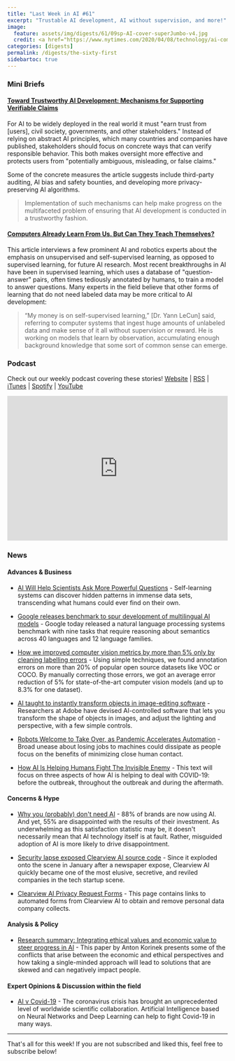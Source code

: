 ```yaml
---
title: "Last Week in AI #61"
excerpt: "Trustable AI development, AI without supervision, and more!"
image: 
  feature: assets/img/digests/61/09sp-AI-cover-superJumbo-v4.jpg
  credit: <a href="https://www.nytimes.com/2020/04/08/technology/ai-computers-learning-supervised-unsupervised.html"> Todd St. John / The New York Times </a>
categories: [digests]
permalink: /digests/the-sixty-first
sidebartoc: true
---
```


### Mini Briefs

#### [Toward Trustworthy AI Development: Mechanisms for Supporting Verifiable Claims](https://www.towardtrustworthyai.com/)

For AI to be widely deployed in the real world it must "earn trust from \[users\], civil society, governments, and other stakeholders." 
Instead of relying on abstract AI principles, which many countries and companies have published, stakeholders should focus on concrete ways that can verify responsible behavior.
This both makes oversight more effective and protects users from "potentially ambiguous, misleading, or false claims."

Some of the concrete measures the article suggests include third-party auditing, AI bias and safety bounties, and developing more privacy-preserving AI algorithms.

> Implementation of such mechanisms can help make progress on the multifaceted problem of ensuring that AI development is conducted in a trustworthy fashion.

#### [Computers Already Learn From Us. But Can They Teach Themselves?](https://www.nytimes.com/2020/04/08/technology/ai-computers-learning-supervised-unsupervised.html)

This article interviews a few prominent AI and robotics experts about the emphasis on unsupervised and self-supervised learning, as opposed to supervised learning, for future AI research.
Most recent breakthroughs in AI have been in supervised learning, which uses a database of "question-answer" pairs, often times tediously annotated by humans, to train a model to answer questions.
Many experts in the field believe that other forms of learning that do not need labeled data may be more critical to AI development: 

> “My money is on self-supervised learning,” [Dr. Yann LeCun] said, referring to computer systems that ingest huge amounts of unlabeled data and make sense of it all without supervision or reward. He is working on models that learn by observation, accumulating enough background knowledge that some sort of common sense can emerge.

### Podcast

Check out our weekly podcast covering these stories!
[Website](https://aitalk.podbean.com) \|
[RSS](https://feed.podbean.com/aitalk/feed.xml) \| 
[iTunes](https://podcasts.apple.com/us/podcast/lets-talk-ai/id1502782720) \|
[Spotify](https://open.spotify.com/show/17HiNdxcoKJLLNibIAyUch) \| 
[YouTube](https://www.youtube.com/channel/UCKARTq-t5SPMzwtft8FWwnA)
<iframe title="Let's Talk AI" id="multi_iframe" class="podcast_embed"
 src="https://www.podbean.com/media/player/multi?playlist=http%3A%2F%2Fplaylist.podbean.com%2F7703921%2Fplaylist_multi.xml&vjs=1&kdsowie31j4k1jlf913=4975ccdd28d39e38bf5a1ccaf0c6ca4337fa996b&size=430&skin=9&episode_list_bg=%23ffffff&bg_left=%23000000&bg_mid=%230c5056&bg_right=%232a1844&podcast_title_color=%23c4c4c4&episode_title_color=%23ffffff&auto=0&share=1&fonts=Helvetica&download=0&rtl=0&show_playlist_recent_number=10&pbad=1" 
 scrolling="yes" allowfullscreen="" width="100%" height="330" frameborder="0"></iframe>

### News
#### Advances & Business

* [AI Will Help Scientists Ask More Powerful Questions](https://blogs.scientificamerican.com/observations/ai-will-help-scientists-ask-more-powerful-questions/) - Self-learning systems can discover hidden patterns in immense data sets, transcending what humans could ever find on their own.

* [Google releases benchmark to spur development of multilingual AI models](https://venturebeat.com/2020/04/13/google-releases-a-data-set-to-spur-development-of-multilingual-ai-models/) - Google today released a natural language processing systems benchmark with nine tasks that require reasoning about semantics across 40 languages and 12 language families.

* [How we improved computer vision metrics by more than 5% only by cleaning labelling errors](https://deepomatic.com/en/how-we-improved-computer-vision-metrics-by-more-than-5-percent-only-by-cleaning-labelling-errors/) - Using simple techniques, we found annotation errors on more than 20% of popular open source datasets like VOC or COCO. By manually correcting those errors, we got an average error reduction of 5% for state-of-the-art computer vision models (and up to 8.3% for one dataset).

* [AI taught to instantly transform objects in image-editing software](https://www.newscientist.com/article/2240903-ai-taught-to-instantly-transform-objects-in-image-editing-software/) - Researchers at Adobe have devised AI-controlled software that lets you transform the shape of objects in images, and adjust the lighting and perspective, with a few simple controls.

* [Robots Welcome to Take Over, as Pandemic Accelerates Automation](https://www.nytimes.com/2020/04/10/business/coronavirus-workplace-automation.html) - Broad unease about losing jobs to machines could dissipate as people focus on the benefits of minimizing close human contact.

* [How AI Is Helping Humans Fight The Invisible Enemy](https://www.forbes.com/sites/forbestechcouncil/2020/04/16/how-ai-is-helping-humans-fight-the-invisible-enemy/) - This text will focus on three aspects of how AI is helping to deal with COVID-19: before the outbreak, throughout the outbreak and during the aftermath.

#### Concerns & Hype

* [Why you (probably) don't need AI](https://www.thinkautomation.com/bots-and-ai/why-you-probably-dont-need-ai/) - 88% of brands are now using AI. And yet, 55% are disappointed with the results of their investment. As underwhelming as this satisfaction statistic may be, it doesn't necessarily mean that AI technology itself is at fault. Rather, misguided adoption of AI is more likely to drive disappointment.

* [Security lapse exposed Clearview AI source code](https://techcrunch.com/2020/04/16/clearview-source-code-lapse/) - Since it exploded onto the scene in January after a newspaper expose, Clearview AI quickly became one of the most elusive, secretive, and reviled companies in the tech startup scene.

* [Clearview AI Privacy Request Forms](https://clearview.ai/privacy/requests) - This page contains links to automated forms from Clearview AI to obtain and remove personal data company collects.

#### Analysis & Policy

* [Research summary: Integrating ethical values and economic value to steer progress in AI](https://montrealethics.ai/research-summary-integrating-ethical-values-and-economic-value-to-steer-progress-in-ai/) - This paper by Anton Korinek presents some of the conflicts that arise between the economic and ethical perspectives and how taking a single-minded approach will lead to solutions that are skewed and can negatively impact people.

#### Expert Opinions & Discussion within the field

* [AI v Covid-19](http://people.idsia.ch/~juergen/ai-covid.html) - The coronavirus crisis has brought an unprecedented level of worldwide scientific collaboration. Artificial Intelligence based on Neural Networks  and Deep Learning can help to fight Covid-19 in many ways.

<hr>

That's all for this week! If you are not subscribed and liked this, feel free to subscribe below!
